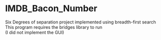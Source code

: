 # IMDB_Bacon_Number
Six Degrees of separation project implemented using breadth-first search<br />
This program requires the bridges library to run <br />
(I did not implement the GUI)
